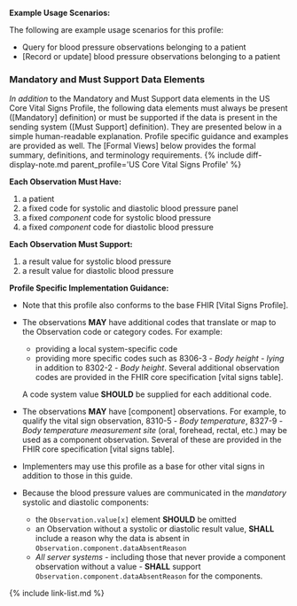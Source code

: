 
**Example Usage Scenarios:**

The following are example usage scenarios for this profile:

- Query for blood pressure observations belonging to a patient
- [Record or update] blood pressure observations belonging to a patient

### Mandatory and Must Support Data Elements

*In addition* to the Mandatory and Must Support data elements in the US Core Vital Signs Profile, the following data elements must always be present ([Mandatory] definition) or must be supported if the data is present in the sending system ([Must Support] definition). They are presented below in a simple human-readable explanation. Profile specific guidance and examples are provided as well. The [Formal Views] below provides the formal summary, definitions, and terminology requirements.  {% include diff-display-note.md parent_profile='US Core Vital Signs Profile' %}

**Each Observation Must Have:**

1. a patient
1. a fixed code for systolic and diastolic blood pressure panel
1.  a fixed *component* code for systolic blood pressure
1.  a fixed *component* code for diastolic blood pressure

**Each Observation Must Support:**

1. a result value for systolic blood pressure
2. a result value for diastolic blood pressure

**Profile Specific Implementation Guidance:**

- Note that this profile also conforms to the base FHIR [Vital Signs Profile].
- The observations **MAY** have additional codes that translate or map to the Observation code or category codes. For example:
   -  providing a local system-specific code
   -  providing more specific codes such as 8306-3 - *Body height - lying* in addition to 8302-2 - *Body height*. Several additional observation codes are provided in the FHIR core specification [vital signs table].

  A code system value **SHOULD** be supplied for each additional code.
- The observations **MAY** have [component] observations. For example, to qualify the vital sign observation, 8310-5 - *Body temperature*, 8327-9 - *Body temperature measurement site* (oral, forehead, rectal, etc.) may be used as a component observation. Several of these are provided in the FHIR core specification [vital signs table].
- Implementers may use this profile as a base for other vital signs in addition to those in this guide.
- Because the blood pressure values are communicated in the *mandatory* systolic and diastolic components:
  - the `Observation.value[x]` element **SHOULD** be omitted
  - an Observation without a systolic or diastolic result value, **SHALL** include a reason why the data is absent in `Observation.component.dataAbsentReason`
  - *All server systems* - including those that never provide a component observation without a value - **SHALL** support `Observation.component.dataAbsentReason` for the components.


{% include link-list.md %}
